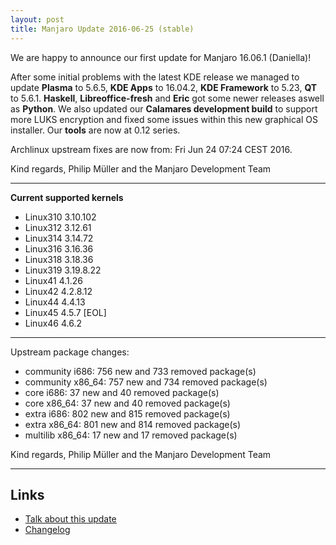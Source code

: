 ```yaml
---
layout: post
title: Manjaro Update 2016-06-25 (stable)
---
```


We are happy to announce our first update for Manjaro 16.06.1 (Daniella)!

After some initial problems with the latest KDE release we managed to update **Plasma** to 5.6.5, **KDE Apps** to 16.04.2, **KDE Framework** to 5.23, **QT** to 5.6.1. **Haskell**, **Libreoffice-fresh** and **Eric** got some newer releases aswell as **Python**. We also updated our **Calamares development build** to support more LUKS encryption and fixed some issues within this new graphical OS installer. Our **tools** are now at 0.12 series.

Archlinux upstream fixes are now from: Fri Jun 24 07:24 CEST 2016.

Kind regards,
Philip Müller and the Manjaro Development Team

-------------------------------------------------------------------------------

**Current supported kernels**

* Linux310 3.10.102
* Linux312 3.12.61
* Linux314 3.14.72
* Linux316 3.16.36
* Linux318 3.18.36
* Linux319 3.19.8.22
* Linux41  4.1.26
* Linux42  4.2.8.12
* Linux44  4.4.13
* Linux45  4.5.7 [EOL]
* Linux46  4.6.2

-------------------------------------------------------------------------------

Upstream package changes:

* community i686:  756 new and 733 removed package(s)
* community x86_64:  757 new and 734 removed package(s)
* core i686:  37 new and 40 removed package(s)
* core x86_64:  37 new and 40 removed package(s)
* extra i686:  802 new and 815 removed package(s)
* extra x86_64:  801 new and 814 removed package(s)
* multilib x86_64:  17 new and 17 removed package(s)

Kind regards,
Philip Müller and the Manjaro Development Team

----

## Links

* [Talk about this update](https://forum.manjaro.org/t/stable-update-2016-06-25-kde-apps-16-04-2-plasma-5-6-5-kde-framework-5-23-qt-5-6-1)
* [Changelog](https://gist.github.com/philmmanjaro/e35bd0930c92f8bc6fa52fc24a14ddbc/raw/9357e0424b0f2065d7e48d36ef9affa8bc3201af/boxit-stable-2016-06-25.txt)
